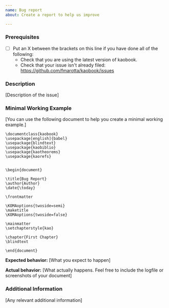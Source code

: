 ```yaml
---
name: Bug report
about: Create a report to help us improve

---
```



### Prerequisites

* [ ] Put an X between the brackets on this line if you have done all of the following:
    * Check that you are using the latest version of kaobook.
    * Check that your issue isn't already filed: https://github.com/fmarotta/kaobook/issues

### Description

[Description of the issue]

### Minimal Working Example
[You can use the following document to help you create a minimal working example.]
```
\documentclass{kaobook}
\usepackage[english]{babel}
\usepackage{blindtext}
\usepackage{kaobiblio}
\usepackage{kaotheorems}
\usepackage{kaorefs}


\begin{document}

\title{Bug Report}
\author{Author}
\date{\today}

\frontmatter

\KOMAoptions{twoside=semi}
\maketitle
\KOMAoptions{twoside=false}

\mainmatter
\setchapterstyle{kao}

\chapter{First Chapter}
\blindtext

\end{document}
```

**Expected behavior:** [What you expect to happen]

**Actual behavior:** [What actually happens. Feel free to include the logfile or screenshots of your document]


### Additional Information

[Any relevant additional information]
